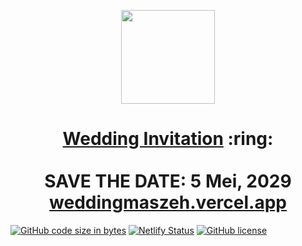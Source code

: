 
<p align="center"><a href="https://weddingmaszeh.vercel.app/"><img src="./assets/wedding.gif" width="150px" height="150px"/></a></p>
<h1 align="center"><a href="https://weddingmaszeh.vercel.app/">Wedding Invitation</a> :ring: <br> <br> SAVE THE DATE: 5 Mei, 2029 <br> <a href="https://weddingmaszeh.vercel.app/">weddingmaszeh.vercel.app</a></h1>

[![GitHub code size in bytes](https://img.shields.io/github/languages/code-size/vinitshahdeo/Wedding-Invitation?logo=github)](https://sonali.netlify.app/) [![Netlify Status](https://api.netlify.com/api/v1/badges/e945f101-f434-45e6-8c33-df855c6b2082/deploy-status)](https://app.netlify.com/sites/sonali/deploys) [![GitHub license](https://img.shields.io/github/license/vinitshahdeo/Wedding-Invitation?logo=github)](https://github.com/oemzih/mutia)
